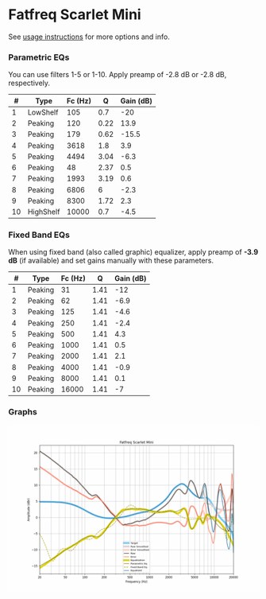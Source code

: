 # Fatfreq Scarlet Mini
See [usage instructions](https://github.com/jaakkopasanen/AutoEq#usage) for more options and info.

### Parametric EQs
You can use filters 1-5 or 1-10. Apply preamp of -2.8 dB or -2.8 dB, respectively.

|   # | Type      |   Fc (Hz) |    Q |   Gain (dB) |
|-----|-----------|-----------|------|-------------|
|   1 | LowShelf  |       105 | 0.7  |       -20   |
|   2 | Peaking   |       120 | 0.22 |        13.9 |
|   3 | Peaking   |       179 | 0.62 |       -15.5 |
|   4 | Peaking   |      3618 | 1.8  |         3.9 |
|   5 | Peaking   |      4494 | 3.04 |        -6.3 |
|   6 | Peaking   |        48 | 2.37 |         0.5 |
|   7 | Peaking   |      1993 | 3.19 |         0.6 |
|   8 | Peaking   |      6806 | 6    |        -2.3 |
|   9 | Peaking   |      8300 | 1.72 |         2.3 |
|  10 | HighShelf |     10000 | 0.7  |        -4.5 |

### Fixed Band EQs
When using fixed band (also called graphic) equalizer, apply preamp of **-3.9 dB** (if available) and set gains manually with these parameters.

|   # | Type    |   Fc (Hz) |    Q |   Gain (dB) |
|-----|---------|-----------|------|-------------|
|   1 | Peaking |        31 | 1.41 |       -12   |
|   2 | Peaking |        62 | 1.41 |        -6.9 |
|   3 | Peaking |       125 | 1.41 |        -4.6 |
|   4 | Peaking |       250 | 1.41 |        -2.4 |
|   5 | Peaking |       500 | 1.41 |         4.3 |
|   6 | Peaking |      1000 | 1.41 |         0.5 |
|   7 | Peaking |      2000 | 1.41 |         2.1 |
|   8 | Peaking |      4000 | 1.41 |        -0.9 |
|   9 | Peaking |      8000 | 1.41 |         0.1 |
|  10 | Peaking |     16000 | 1.41 |        -7   |

### Graphs
![](./Fatfreq%20Scarlet%20Mini.png)
